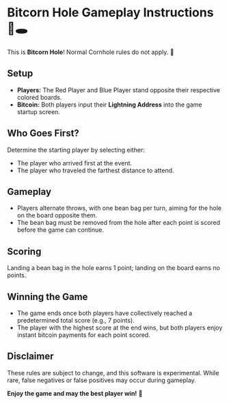 # Bitcorn Hole Gameplay Instructions 🌽🕳️
This is **Bitcorn Hole**! Normal Cornhole rules do not apply. 🤠

## Setup
- **Players:** The Red Player and Blue Player stand opposite their respective colored boards.
- **Bitcoin:** Both players input their **Lightning Address** into the game startup screen.

## Who Goes First?
Determine the starting player by selecting either:
- The player who arrived first at the event.
- The player who traveled the farthest distance to attend.

## Gameplay
- Players alternate throws, with one bean bag per turn, aiming for the hole on the board opposite them.
- The bean bag must be removed from the hole after each point is scored before the game can continue.

## Scoring
Landing a bean bag in the hole earns 1 point; landing on the board earns no points. 

## Winning the Game
- The game ends once both players have collectively reached a predetermined total score (e.g., 7 points).
- The player with the highest score at the end wins, but both players enjoy instant bitcoin payments for each point scored.

## Disclaimer
These rules are subject to change, and this software is experimental. While rare, false negatives or false positives may occur during gameplay.

**Enjoy the game and may the best player win!** 🌽
